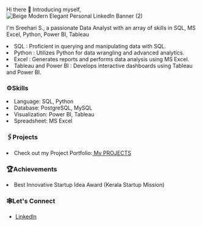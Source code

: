 Hi there 👋 Introducing myself,
![Beige Modern Elegant Personal LinkedIn Banner (2)](https://github.com/user-attachments/assets/f47e03c6-5d53-46bf-8607-cc28441b94d6)



I'm Sreehari S., a passionate Data Analyst with an array of skills in SQL, MS Excel, Python, Power BI, Tableau

<li>SQL : Proficient in querying and manipulating data with SQL.

<li>Python : Utilizes Python for data wrangling and advanced analytics.

<li>Excel : Generates reports and performs data analysis using MS Excel.

<li>Tableau and Power BI : Develops interactive dashboards using Tableau and Power BI.


<h3>⚙️Skills</h3>

<li>Language: SQL, Python

<li>Database: PostgreSQL, MySQL

<li>Visualization: Power BI, Tableau

<li>Spreadsheet: MS Excel

<h3>🖇️Projects</h3>

<li>Check out my Project Portfolio:<a href="https://github.com/lionheartsss1997/Project_Portfolio"> My PROJECTS</a><br></li>

<h3>🏆Achievements</h3>
<li>Best Innovative Startup Idea Award (Kerala Startup Mission)

<h3>🕸️Let's Connect</h3>
<ul>
 <li><a href="https://www.linkedin.com/in/
sreeharisundaran97/">Linkedln</a><br></li>
</ul>


